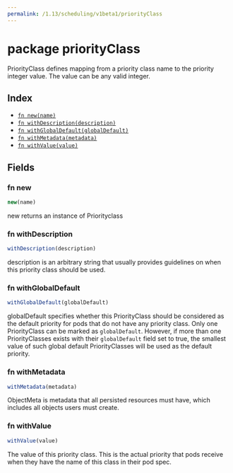 ```yaml
---
permalink: /1.13/scheduling/v1beta1/priorityClass
---
```


# package priorityClass

PriorityClass defines mapping from a priority class name to the priority integer value. The value can be any valid integer.

## Index

* [`fn new(name)`](#fn-new)
* [`fn withDescription(description)`](#fn-withdescription)
* [`fn withGlobalDefault(globalDefault)`](#fn-withglobaldefault)
* [`fn withMetadata(metadata)`](#fn-withmetadata)
* [`fn withValue(value)`](#fn-withvalue)

## Fields

### fn new

```ts
new(name)
```

new returns an instance of Priorityclass

### fn withDescription

```ts
withDescription(description)
```

description is an arbitrary string that usually provides guidelines on when this priority class should be used.

### fn withGlobalDefault

```ts
withGlobalDefault(globalDefault)
```

globalDefault specifies whether this PriorityClass should be considered as the default priority for pods that do not have any priority class. Only one PriorityClass can be marked as `globalDefault`. However, if more than one PriorityClasses exists with their `globalDefault` field set to true, the smallest value of such global default PriorityClasses will be used as the default priority.

### fn withMetadata

```ts
withMetadata(metadata)
```

ObjectMeta is metadata that all persisted resources must have, which includes all objects users must create.

### fn withValue

```ts
withValue(value)
```

The value of this priority class. This is the actual priority that pods receive when they have the name of this class in their pod spec.